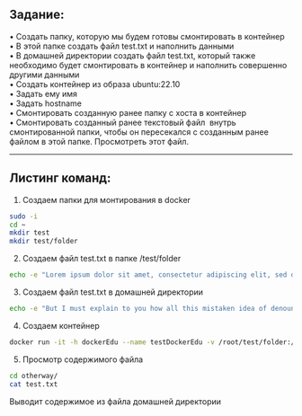 ## Задание:  
• Создать папку, которую мы будем готовы смонтировать в контейнер  
• В этой папке создать файл test.txt и наполнить данными  
• В домашней директории создать файл test.txt, который также необходимо будет смонтировать в контейнер и наполнить совершенно другими данными  
• Создать контейнер из образа ubuntu:22.10  
• Задать ему имя  
• Задать hostname  
• Смонтировать созданную ранее папку с хоста в контейнер  
• Смонтировать созданный ранее текстовый файл  внутрь смонтированной папки, чтобы он пересекался с созданным ранее файлом в этой папке. Просмотреть этот файл.

---

## Листинг команд:

1. Создаем папки для монтирования в docker
```bash
sudo -i
cd ~
mkdir test
mkdir test/folder
```

2. Создаем файл test.txt в папке /test/folder
```bash
echo -e "Lorem ipsum dolor sit amet, consectetur adipiscing elit, sed do\n eiusmod tempor incididunt ut labore et dolore magna aliqua. Ut enim ad minim veniam,\n quis nostrud exercitation ullamco laboris nisi ut aliquip ex ea\n commodo consequat. \nDuis aute irure dolor in reprehenderit in voluptate velit esse cillum dolore eu fugiat nulla pariatur. \n Excepteur sint occaecat cupidatat non proident, sunt in culpa \n qui officia deserunt mollit anim id est laborum." > test/folder/test.txt
```

3. Создаем файл test.txt в домашней директории
```bash
echo -e "But I must explain to you how all this mistaken idea of denouncing pleasure and praising\n pain was born and I will give you a complete account of the system, and expound the\n actual teachings of the great explorer of the truth, the master-builder of human happiness. No one\n rejects, dislikes, or avoids pleasure itself, because it is pleasure, but because those who do not know how to pursue pleasure rationally encounter consequences that are extremely painful.\n Nor again is there anyone who loves or pursues or desires to obtain pain of itself, because it is pain,\n but because occasionally circumstances occur in which toil and pain can procure him \nsome great pleasure. To take a trivial example, which of us ever undertakes laborious \n physical exercise, except to obtain some advantage from it? But who has any right to find fault with a man\n who chooses to enjoy a pleasure that has no annoying consequences, or one who avoids a pain that\n produces no resultant pleasure?" > ~/test.txt
```

4. Создаем контейнер
```bash
docker run -it -h dockerEdu --name testDockerEdu -v /root/test/folder:/otherway -v /root/test.txt:/otherway/test.txt ubuntu:22.10
```

5. Просмотр содержимого файла
```bash
cd otherway/
cat test.txt
```

Выводит содержимое из файла домашней директории